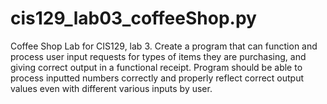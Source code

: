 # cis129_lab03_coffeeShop.py
Coffee Shop Lab for CIS129, lab 3. Create a program that can function and process user input requests for types of items they are purchasing, and giving correct output in a functional receipt. Program should be able to process inputted numbers correctly and properly reflect correct output values even with different various inputs by user. 
